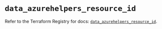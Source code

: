 # `data_azurehelpers_resource_id`

Refer to the Terraform Registry for docs: [`data_azurehelpers_resource_id`](https://registry.terraform.io/providers/adamcoulteroz/azurehelpers/0.2.0/docs/data-sources/resource_id).
